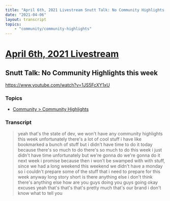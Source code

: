 ```yaml
---
title: "April 6th, 2021 Livestream Snutt Talk: No Community Highlights this week"
date: "2021-04-06"
layout: transcript
topics:
    - "community/community-highlights"
---
```

# [April 6th, 2021 Livestream](../2021-04-06.md)
## Snutt Talk: No Community Highlights this week
https://www.youtube.com/watch?v=1JS5FcXY1xU

### Topics
* [Community > Community Highlights](../topics/community/community-highlights.md)

### Transcript

> yeah that's the state of dev, we won't have any community highlights this week unfortunately there's a lot of cool stuff i have like bookmarked a bunch of stuff but i didn't have time to do it today because there's so much to do there's so much to do this week i just didn't have time unfortunately but we're gonna do we're gonna do it next week i promise because then i won't be swamped with with stuff, since we had a long weekend this weekend we didn't have a monday so i couldn't prepare some of the stuff that i need to prepare for this week anyway long story short is there anything else i don't think there's anything else how are you guys doing you guys going okay excuses yeah that's that's that's pretty much that's our brand i don't know what to tell you
